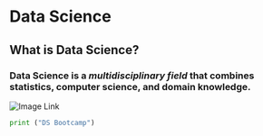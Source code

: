 # **Data Science** 
## What is Data Science?
### Data Science is a *multidisciplinary field* that combines statistics, computer science, and domain knowledge.


![Image Link](https://i.imgur.com/4oFRNFK.png)






```python 
print ("DS Bootcamp")
```
